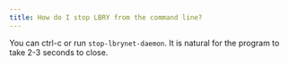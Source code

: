 ```yaml
---
title: How do I stop LBRY from the command line?
---
```


You can ctrl-c or run `stop-lbrynet-daemon`. It is natural for the program to take 2-3 seconds to close.

